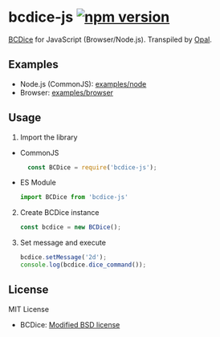 # bcdice-js [![npm version](https://badge.fury.io/js/bcdice-js.svg)](https://badge.fury.io/js/bcdice-js)
[BCDice](https://github.com/torgtaitai/BCDice) for JavaScript (Browser/Node.js).
Transpiled by [Opal](http://opalrb.org/).

## Examples
- Node.js (CommonJS):
  [examples/node](examples/node)
- Browser:
  [examples/browser](examples/browser)

## Usage
1. Import the library
  - CommonJS
    ```js
      const BCDice = require('bcdice-js');
    ```

  - ES Module
    ```js
    import BCDice from 'bcdice-js'
    ```

2. Create BCDice instance
    ```js
    const bcdice = new BCDice();
    ```

3. Set message and execute
    ```js
    bcdice.setMessage('2d');
    console.log(bcdice.dice_command());
    ```

## License
MIT License

- BCDice: [Modified BSD license](https://github.com/torgtaitai/BCDice)
